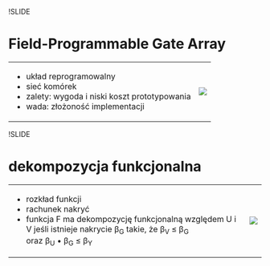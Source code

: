 !SLIDE

# Field-Programmable Gate Array

<table class='lay'>
  <tr>
    <td>
      <ul>
        <li>układ reprogramowalny</li>
        <li>sieć komórek</li>
        <li>zalety: wygoda i niski koszt prototypowania</li>
        <li>wada: złożoność implementacji</li>
      </ul>
    </td>
    <td>
      <p><img src='image/fpga/fpga.png' /></p>
    </td>
  </tr>
</table>



!SLIDE

# dekompozycja funkcjonalna

<table class='lay'>
  <tr>
    <td>
      <ul>
        <li>rozkład funkcji</li>
        <li>rachunek nakryć</li>
        <li>funkcja F ma dekompozycję funkcjonalną względem U i V jeśli istnieje nakrycie β<sub>G</sub> takie, że β<sub>V</sub> ≤ β<sub>G</sub> oraz β<sub>U</sub> • β<sub>G</sub> ≤ β<sub>Y</sub></li>
      </ul>
    </td>
    <td>
      <p><img src='image/fpga/binary.png' /></p>
    </td>
  </tr>
</table>
